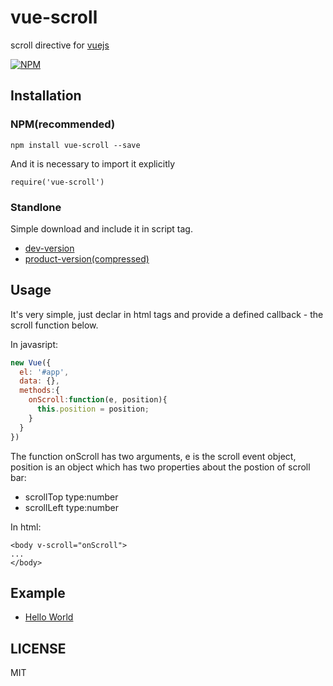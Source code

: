 # vue-scroll
scroll directive for [vuejs](https://vuejs.org/)

[![NPM](https://nodei.co/npm/vue-scroll.png?stars&downloads)](https://nodei.co/npm/vue-scroll/)

## Installation
### NPM(recommended)
```
npm install vue-scroll --save
```
    
And it is necessary to import it explicitly
    
```
require('vue-scroll')
```
### Standlone

Simple download and include it in script tag. 

   * [dev-version](http://rawgit.com/wangpin34/vue-scroll/master/lib/vue-scroll.browser.js)
   * [product-version(compressed)](http://rawgit.com/wangpin34/vue-scroll/master/dist/vue-scroll.min.js)

## Usage
It's very simple, just declar in html tags and provide a defined callback - the scroll function below.

In javasript:
```javascript
new Vue({
  el: '#app',
  data: {},
  methods:{
    onScroll:function(e, position){
      this.position = position;
    }
  }
})
```

The function onScroll has two arguments, e is the scroll event object, position is an object which has two properties about the postion of scroll bar:
* scrollTop type:number 
* scrollLeft type:number

In html:
```
<body v-scroll="onScroll">
...
</body>

```



## Example

* [Hello World](http://rawgit.com/wangpin34/vue-scroll/master/sample/index.html)


## LICENSE
MIT
